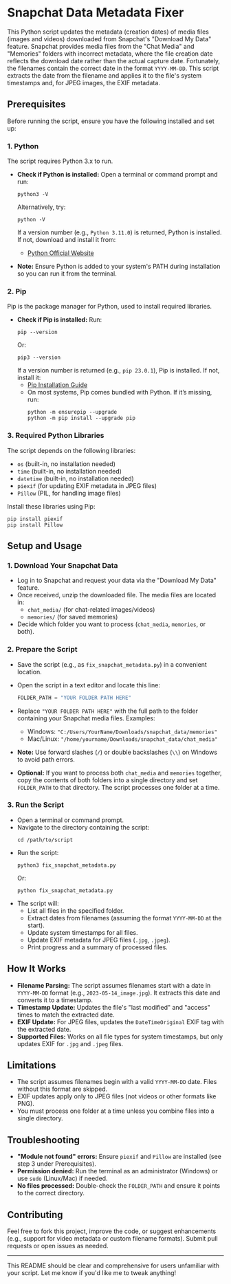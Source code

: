 # Snapchat Data Metadata Fixer

This Python script updates the metadata (creation dates) of media files (images and videos) downloaded from Snapchat's "Download My Data" feature. Snapchat provides media files from the "Chat Media" and "Memories" folders with incorrect metadata, where the file creation date reflects the download date rather than the actual capture date. Fortunately, the filenames contain the correct date in the format `YYYY-MM-DD`. This script extracts the date from the filename and applies it to the file's system timestamps and, for JPEG images, the EXIF metadata.

## Prerequisites

Before running the script, ensure you have the following installed and set up:

### 1. Python
The script requires Python 3.x to run.

- **Check if Python is installed:**
  Open a terminal or command prompt and run:
  ```
  python3 -V
  ```
  Alternatively, try:
  ```
  python -V
  ```
  If a version number (e.g., `Python 3.11.0`) is returned, Python is installed. If not, download and install it from:
  - [Python Official Website](https://www.python.org/downloads/)

- **Note:** Ensure Python is added to your system's PATH during installation so you can run it from the terminal.

### 2. Pip
Pip is the package manager for Python, used to install required libraries.

- **Check if Pip is installed:**
  Run:
  ```
  pip --version
  ```
  Or:
  ```
  pip3 --version
  ```
  If a version number is returned (e.g., `pip 23.0.1`), Pip is installed. If not, install it:
  - [Pip Installation Guide](https://pip.pypa.io/en/stable/installation/)
  - On most systems, Pip comes bundled with Python. If it’s missing, run:
    ```
    python -m ensurepip --upgrade
    python -m pip install --upgrade pip
    ```

### 3. Required Python Libraries
The script depends on the following libraries:
- `os` (built-in, no installation needed)
- `time` (built-in, no installation needed)
- `datetime` (built-in, no installation needed)
- `piexif` (for updating EXIF metadata in JPEG files)
- `Pillow` (PIL, for handling image files)

Install these libraries using Pip:
```
pip install piexif
pip install Pillow
```

## Setup and Usage

### 1. Download Your Snapchat Data
- Log in to Snapchat and request your data via the "Download My Data" feature.
- Once received, unzip the downloaded file. The media files are located in:
  - `chat_media/` (for chat-related images/videos)
  - `memories/` (for saved memories)
- Decide which folder you want to process (`chat_media`, `memories`, or both).

### 2. Prepare the Script
- Save the script (e.g., as `fix_snapchat_metadata.py`) in a convenient location.
- Open the script in a text editor and locate this line:
  ```python
  FOLDER_PATH = "YOUR FOLDER PATH HERE"
  ```
- Replace `"YOUR FOLDER PATH HERE"` with the full path to the folder containing your Snapchat media files. Examples:
  - Windows: `"C:/Users/YourName/Downloads/snapchat_data/memories"`
  - Mac/Linux: `"/home/yourname/Downloads/snapchat_data/chat_media"`
- **Note:** Use forward slashes (`/`) or double backslashes (`\\`) on Windows to avoid path errors.

- **Optional:** If you want to process both `chat_media` and `memories` together, copy the contents of both folders into a single directory and set `FOLDER_PATH` to that directory. The script processes one folder at a time.

### 3. Run the Script
- Open a terminal or command prompt.
- Navigate to the directory containing the script:
  ```
  cd /path/to/script
  ```
- Run the script:
  ```
  python3 fix_snapchat_metadata.py
  ```
  Or:
  ```
  python fix_snapchat_metadata.py
  ```
- The script will:
  - List all files in the specified folder.
  - Extract dates from filenames (assuming the format `YYYY-MM-DD` at the start).
  - Update system timestamps for all files.
  - Update EXIF metadata for JPEG files (`.jpg`, `.jpeg`).
  - Print progress and a summary of processed files.

## How It Works
- **Filename Parsing:** The script assumes filenames start with a date in `YYYY-MM-DD` format (e.g., `2023-05-14_image.jpg`). It extracts this date and converts it to a timestamp.
- **Timestamp Update:** Updates the file's "last modified" and "access" times to match the extracted date.
- **EXIF Update:** For JPEG files, updates the `DateTimeOriginal` EXIF tag with the extracted date.
- **Supported Files:** Works on all file types for system timestamps, but only updates EXIF for `.jpg` and `.jpeg` files.

## Limitations
- The script assumes filenames begin with a valid `YYYY-MM-DD` date. Files without this format are skipped.
- EXIF updates apply only to JPEG files (not videos or other formats like PNG).
- You must process one folder at a time unless you combine files into a single directory.

## Troubleshooting
- **"Module not found" errors:** Ensure `piexif` and `Pillow` are installed (see step 3 under Prerequisites).
- **Permission denied:** Run the terminal as an administrator (Windows) or use `sudo` (Linux/Mac) if needed.
- **No files processed:** Double-check the `FOLDER_PATH` and ensure it points to the correct directory.

## Contributing
Feel free to fork this project, improve the code, or suggest enhancements (e.g., support for video metadata or custom filename formats). Submit pull requests or open issues as needed.

---

This README should be clear and comprehensive for users unfamiliar with your script. Let me know if you'd like me to tweak anything!
